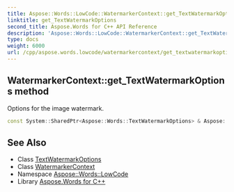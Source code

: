 ```yaml
---
title: Aspose::Words::LowCode::WatermarkerContext::get_TextWatermarkOptions method
linktitle: get_TextWatermarkOptions
second_title: Aspose.Words for C++ API Reference
description: 'Aspose::Words::LowCode::WatermarkerContext::get_TextWatermarkOptions method. Options for the image watermark in C++.'
type: docs
weight: 6000
url: /cpp/aspose.words.lowcode/watermarkercontext/get_textwatermarkoptions/
---
```

## WatermarkerContext::get_TextWatermarkOptions method


Options for the image watermark.

```cpp
const System::SharedPtr<Aspose::Words::TextWatermarkOptions> & Aspose::Words::LowCode::WatermarkerContext::get_TextWatermarkOptions() const
```

## See Also

* Class [TextWatermarkOptions](../../../aspose.words/textwatermarkoptions/)
* Class [WatermarkerContext](../)
* Namespace [Aspose::Words::LowCode](../../)
* Library [Aspose.Words for C++](../../../)
